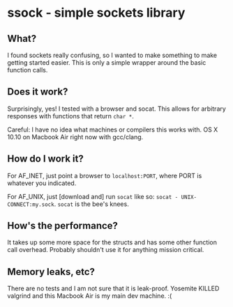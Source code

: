 # ssock - simple sockets library

## What?

I found sockets really confusing, so I wanted to make something to make getting
started easier. This is only a simple wrapper around the basic function calls.

## Does it work?

Surprisingly, yes! I tested with a browser and socat. This allows for arbitrary
responses with functions that return `char *`.

Careful: I have no idea what machines or compilers this works with. OS X 10.10
on Macbook Air right now with gcc/clang.

## How do I work it?

For AF_INET, just point a browser to `localhost:PORT`, where PORT is whatever
you indicated.

For AF_UNIX, just [download and] run `socat` like so: `socat - UNIX-CONNECT:my.sock`.
`socat` is the bee's knees.

## How's the performance?

It takes up some more space for the structs and has some other function call
overhead. Probably shouldn't use it for anything mission critical.

## Memory leaks, etc?

There are no tests and I am not sure that it is leak-proof. Yosemite KILLED
valgrind and this Macbook Air is my main dev machine. :(
